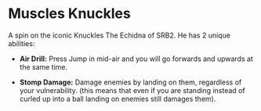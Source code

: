 # Muscles Knuckles
A spin on the iconic Knuckles The Echidna of SRB2. He has 2 unique abilities:

- **Air Drill:** Press Jump in mid-air and you will go forwards and upwards at the same time. 

- **Stomp Damage:** Damage enemies by landing on them, regardless of your vulnerability. (this means that even if you are standing instead of curled up into a ball landing on enemies still damages them).
